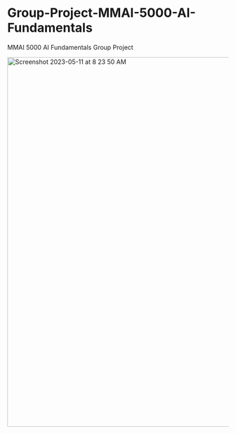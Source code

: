# Group-Project-MMAI-5000-AI-Fundamentals
MMAI 5000 AI Fundamentals Group Project 

<img width="842" alt="Screenshot 2023-05-11 at 8 23 50 AM" src="https://github.com/ZabihBuda/Group-Project-MMAI-5000-AI-Fundamentals/assets/18757591/21bb9af9-bc49-4612-ac7f-e6cdb2553115">
